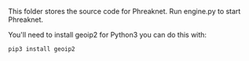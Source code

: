 This folder stores the source code for Phreaknet. Run engine.py to start Phreaknet.

You'll need to install geoip2 for Python3 you can do this with:
```
pip3 install geoip2
```
